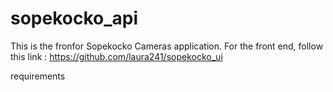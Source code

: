 # sopekocko_api

This is the fronfor Sopekocko Cameras application. For the front end, follow this link : https://github.com/laura241/sopekocko_ui

requirements
